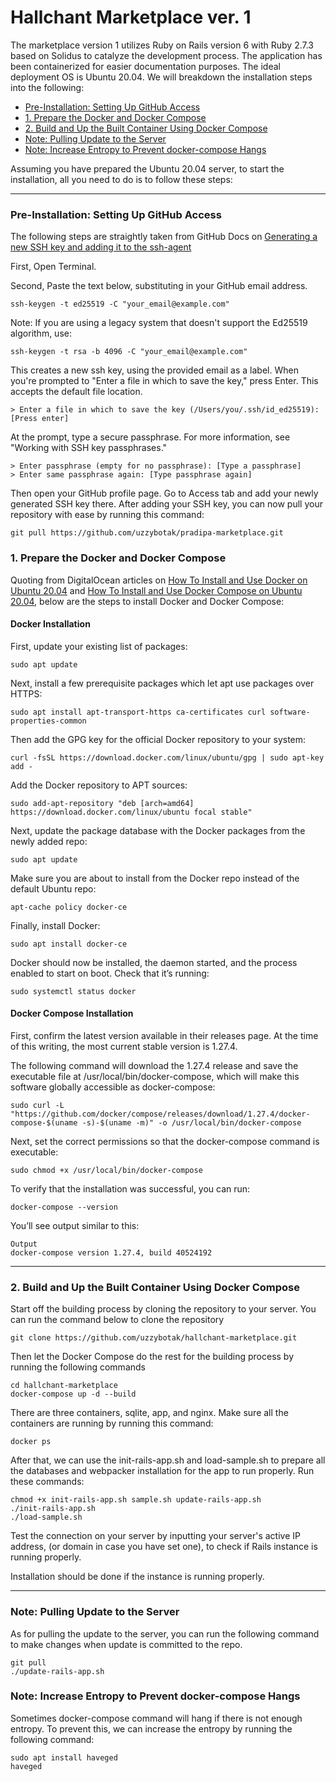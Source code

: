 # Hallchant Marketplace ver. 1

The marketplace version 1 utilizes Ruby on Rails version 6 with Ruby 2.7.3 based on Solidus to catalyze the development process. The application has been containerized for easier documentation purposes. The ideal deployment OS is Ubuntu 20.04. We will breakdown the installation steps into the following:

- [Pre-Installation: Setting Up GitHub Access](#github)
- [1. Prepare the Docker and Docker Compose](#prep)
- [2. Build and Up the Built Container Using Docker Compose](#build)
- [Note: Pulling Update to the Server](#pull-update)
- [Note: Increase Entropy to Prevent docker-compose Hangs](#entropy)

Assuming you have prepared the Ubuntu 20.04 server, to start the installation, all you need to do is to follow these steps:

***

### <a name="prep"></a>Pre-Installation: Setting Up GitHub Access
The following steps are straightly taken from GitHub Docs on [Generating a new SSH key and adding it to the ssh-agent](https://docs.github.com/en/github/authenticating-to-github/connecting-to-github-with-ssh/generating-a-new-ssh-key-and-adding-it-to-the-ssh-agent)

First, Open Terminal.

Second, Paste the text below, substituting in your GitHub email address.

    ssh-keygen -t ed25519 -C "your_email@example.com"

Note: If you are using a legacy system that doesn't support the Ed25519 algorithm, use:

    ssh-keygen -t rsa -b 4096 -C "your_email@example.com"

This creates a new ssh key, using the provided email as a label.
When you're prompted to "Enter a file in which to save the key," press Enter. This accepts the default file location.

    > Enter a file in which to save the key (/Users/you/.ssh/id_ed25519): [Press enter]

At the prompt, type a secure passphrase. For more information, see "Working with SSH key passphrases."

    > Enter passphrase (empty for no passphrase): [Type a passphrase]
    > Enter same passphrase again: [Type passphrase again]

Then open your GitHub profile page. Go to Access tab and add your newly generated SSH key there.
After adding your SSH key, you can now pull your repository with ease by running this command:

    git pull https://github.com/uzzybotak/pradipa-marketplace.git

### <a name="prep"></a>1. Prepare the Docker and Docker Compose

Quoting from DigitalOcean articles on [How To Install and Use Docker on Ubuntu 20.04](https://www.digitalocean.com/community/tutorials/how-to-install-and-use-docker-on-ubuntu-20-04) and [How To Install and Use Docker Compose on Ubuntu 20.04](https://www.digitalocean.com/community/tutorials/how-to-install-and-use-docker-compose-on-ubuntu-20-04), below are the steps to install Docker and Docker Compose:

#### Docker Installation

First, update your existing list of packages:

    sudo apt update
 
Next, install a few prerequisite packages which let apt use packages over HTTPS:

    sudo apt install apt-transport-https ca-certificates curl software-properties-common
 
Then add the GPG key for the official Docker repository to your system:

    curl -fsSL https://download.docker.com/linux/ubuntu/gpg | sudo apt-key add -
 
Add the Docker repository to APT sources:

    sudo add-apt-repository "deb [arch=amd64] https://download.docker.com/linux/ubuntu focal stable"
 
Next, update the package database with the Docker packages from the newly added repo:

    sudo apt update
 
Make sure you are about to install from the Docker repo instead of the default Ubuntu repo:

    apt-cache policy docker-ce

Finally, install Docker:

    sudo apt install docker-ce
 
Docker should now be installed, the daemon started, and the process enabled to start on boot. Check that it’s running:

    sudo systemctl status docker

#### Docker Compose Installation

First, confirm the latest version available in their releases page. At the time of this writing, the most current stable version is 1.27.4.

The following command will download the 1.27.4 release and save the executable file at /usr/local/bin/docker-compose, which will make this software globally accessible as docker-compose:

    sudo curl -L "https://github.com/docker/compose/releases/download/1.27.4/docker-compose-$(uname -s)-$(uname -m)" -o /usr/local/bin/docker-compose
 
Next, set the correct permissions so that the docker-compose command is executable:

    sudo chmod +x /usr/local/bin/docker-compose
 
To verify that the installation was successful, you can run:

    docker-compose --version
 
You’ll see output similar to this:

    Output
    docker-compose version 1.27.4, build 40524192

***

### <a name="build"></a>2. Build and Up the Built Container Using Docker Compose

Start off the building process by cloning the repository to your server. You can run the command below to clone the repository

    git clone https://github.com/uzzybotak/hallchant-marketplace.git

Then let the Docker Compose do the rest for the building process by running the following commands

    cd hallchant-marketplace
    docker-compose up -d --build

There are three containers, sqlite, app, and nginx. Make sure all the containers are running by running this command:

    docker ps

After that, we can use the init-rails-app.sh and load-sample.sh to prepare all the databases and webpacker installation for the app to run properly. Run these commands:

    chmod +x init-rails-app.sh sample.sh update-rails-app.sh
    ./init-rails-app.sh
    ./load-sample.sh

Test the connection on your server by inputting your server's active IP address, (or domain in case you have set one), to check if Rails instance is running properly.

Installation should be done if the instance is running properly. 

***

### <a name="pull-update"></a>Note: Pulling Update to the Server

As for pulling the update to the server, you can run the following command to make changes when update is committed to the repo.

    git pull
    ./update-rails-app.sh

### <a name="pull-update"></a>Note: Increase Entropy to Prevent docker-compose Hangs

Sometimes docker-compose command will hang if there is not enough entropy. To prevent this, we can increase the entropy by running the following command:

    sudo apt install haveged
    haveged

